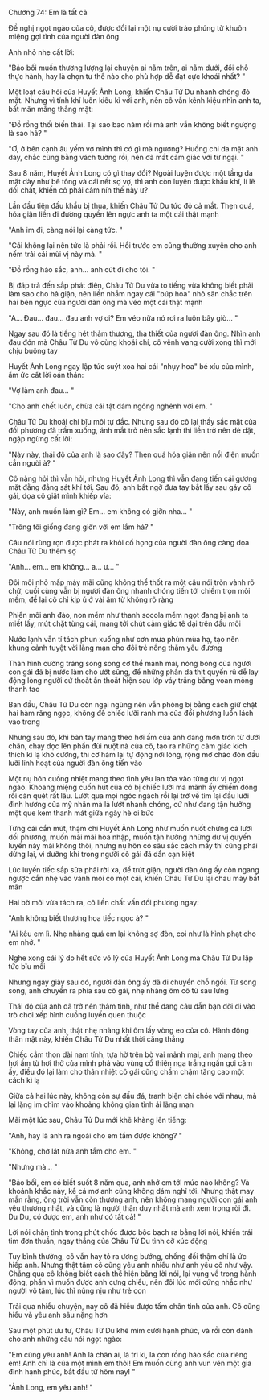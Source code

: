 




Chương 74: Em là tất cả

Đề nghị ngọt ngào của cô, được đổi lại một nụ cười trào phúng từ khuôn miệng gợi tình của người đàn ông

Anh nhỏ nhẹ cất lời:

"Bảo bối muốn thương lượng lại chuyện ai nằm trên, ai nằm dưới, đổi chỗ thực hành, hay là chọn tư thế nào cho phù hợp dễ đạt cực khoái nhất? "

Một loạt câu hỏi của Huyết Ảnh Long, khiến Châu Tử Du nhanh chóng đỏ mặt. Nhưng vì tính khí luôn kiêu kì với anh, nên cô vẫn kênh kiệu nhìn anh ta, bất mãn mắng thẳng mặt:

"Đồ rồng thối biến thái. Tại sao bao năm rồi mà anh vẫn không biết ngượng là sao hả? "

"Ơ, ở bên cạnh âu yếm vợ mình thì có gì mà ngượng? Huống chi da mặt anh dày, chắc cũng bằng vách tường rồi, nên đã mất cảm giác với từ ngại. "

Sau 8 năm, Huyết Ảnh Long có gì thay đổi? Ngoài luyện được một tầng da mặt dày như bê tông và cái nết sợ vợ, thì anh còn luyện được khẩu khí, lí lẽ đối chất, khiến cô phải câm nín thế này ư?

Lần đầu tiên đấu khẩu bị thua, khiến Châu Tử Du tức đỏ cả mắt. Thẹn quá, hóa giận liền đi đường quyền lên ngực anh ta một cái thật mạnh

"Anh im đi, càng nói lại càng tức. "

"Cãi không lại nên tức là phải rồi. Hồi trước em cũng thường xuyên cho anh nếm trải cái mùi vị này mà. "

"Đồ rồng háo sắc, anh... anh cút đi cho tôi. "

Bị đáp trả đến sắp phát điên, Châu Tử Du vừa to tiếng vừa không biết phải làm sao cho hả giận, nên liền nhắm ngay cái "búp hoa" nhỏ săn chắc trên hai bên ngực của người đàn ông mà véo một cái thật mạnh

"A... Đau... đau... đau anh vợ ơi? Em véo nữa nó rơi ra luôn bây giờ... "

Ngay sau đó là tiếng hét thảm thương, tha thiết của người đàn ông. Nhìn anh đau đớn mà Châu Tử Du vô cùng khoái chí, cô vênh vang cười xong thì mới chịu buông tay

Huyết Ảnh Long ngay lập tức suýt xoa hai cái "nhụy hoa" bé xíu của mình, ấm ức cất lời oán thán:

"Vợ làm anh đau... "

"Cho anh chết luôn, chừa cái tật dám ngông nghênh với em. "

Châu Tử Du khoái chí bĩu môi tự đắc. Nhưng sau đó cô lại thấy sắc mặt của đối phương đã trầm xuống, ánh mắt trở nên sắc lạnh thì liền trở nên dè dặt, ngập ngừng cất lời:

"Này này, thái độ của anh là sao đây? Thẹn quá hóa giận nên nổi điên muốn cắn người à? "

Cô nàng hỏi thì vẫn hỏi, nhưng Huyết Ảnh Long thì vẫn đang tiến cái gương mặt đằng đằng sát khí tới. Sau đó, anh bất ngờ đưa tay bắt lấy sau gáy cô gái, dọa cô giật mình khiếp vía:

"Này, anh muốn làm gì? Em... em không có giỡn nha... "

"Trông tôi giống đang giỡn với em lắm hả? "

Câu nói rùng rợn được phát ra khỏi cổ họng của người đàn ông càng dọa Châu Tử Du thêm sợ

"Anh... em... em không... a... ư... "

Đôi môi nhỏ mấp máy mãi cũng không thể thốt ra một câu nói tròn vành rõ chữ, cuối cùng vẫn bị người đàn ông nhanh chóng tiến tới chiếm trọn môi mềm, để lại cô chỉ kịp ú ớ vài âm từ không rõ ràng

Phiến môi anh đào, non mềm như thanh socola mềm ngọt đang bị anh ta miết lấy, mút chặt từng cái, mang tới chút cảm giác tê dại trên đầu môi

Nước lạnh vẫn tí tách phun xuống như cơn mưa phùn mùa hạ, tạo nên khung cảnh tuyệt vời lãng mạn cho đôi trẻ nồng thắm yêu đương

Thân hình cường tráng song song cơ thể mảnh mai, nóng bỏng của người con gái đã bị nước làm cho ướt sũng, để những phần da thịt quyến rũ dễ lay động lòng người cứ thoắt ẩn thoắt hiện sau lớp váy trắng bằng voan mỏng thanh tao

Ban đầu, Châu Tử Du còn ngại ngùng nên vẫn phòng bị bằng cách giữ chặt hai hàm răng ngọc, không để chiếc lưỡi ranh ma của đối phương luồn lách vào trong

Nhưng sau đó, khi bàn tay mang theo hơi ấm của anh đang mơn trớn từ dưới chân, chạy dọc lên phần đùi nuột nà của cô, tạo ra những cảm giác kích thích kì lạ khó cưỡng, thì cơ hàm lại tự động nới lỏng, rộng mở chào đón đầu lưỡi linh hoạt của người đàn ông tiến vào

Một nụ hôn cuồng nhiệt mang theo tình yêu lan tỏa vào từng dư vị ngọt ngào. Khoang miệng cuốn hút của cô bị chiếc lưỡi ma mãnh ấy chiếm đóng rồi càn quét rất lâu. Lướt qua mọi ngóc ngách rồi lại trở về tìm lại đầu lưỡi đinh hương của mỹ nhân mà lả lướt nhanh chóng, cứ như đang tận hưởng một que kem thanh mát giữa ngày hè oi bức

Từng cái cắn mút, thậm chí Huyết Ảnh Long như muốn nuốt chửng cả lưỡi đối phương, muốn mãi mãi hòa nhập, muốn tận hưởng những dư vị quyến luyến này mãi không thôi, nhưng nụ hôn có sâu sắc cách mấy thì cũng phải dừng lại, vì dưỡng khí trong người cô gái đã dần cạn kiệt

Lúc luyến tiếc sắp sửa phải rời xa, để trút giận, người đàn ông ấy còn ngang ngược cắn nhẹ vào vành môi cô một cái, khiến Châu Tử Du lại chau mày bất mãn

Hai bờ môi vừa tách ra, cô liền chất vấn đối phương ngay:

"Anh không biết thương hoa tiếc ngọc à? "

"Ai kêu em lì. Nhẹ nhàng quá em lại không sợ đòn, coi như là hình phạt cho em nhớ. "

Nghe xong cái lý do hết sức vô lý của Huyết Ảnh Long mà Châu Tử Du lập tức bĩu môi

Nhưng ngay giây sau đó, người đàn ông ấy đã di chuyển chỗ ngồi. Từ song song, anh chuyển ra phía sau cô gái, nhẹ nhàng ôm cô từ sau lưng

Thái độ của anh đã trở nên thâm tình, như thể đang câu dẫn bạn đời đi vào trò chơi xếp hình cuồng luyến quen thuộc

Vòng tay của anh, thật nhẹ nhàng khi ôm lấy vòng eo của cô. Hành động thân mật này, khiến Châu Tử Du nhất thời căng thẳng

Chiếc cằm thon dài nam tính, tựa hờ trên bờ vai mảnh mai, anh mang theo hơi ấm từ hơi thở của mình phả vào vùng cổ thiên nga trắng ngần gợi cảm ấy, điều đó lại làm cho thân nhiệt cô gái cũng chầm chậm tăng cao một cách kì lạ

Giữa cả hai lúc này, không còn sự đấu đá, tranh biện chí chóe với nhau, mà lại lặng im chìm vào khoảng không gian tình ái lãng mạn

Mãi một lúc sau, Châu Tử Du mới khẽ khàng lên tiếng:

"Anh, hay là anh ra ngoài cho em tắm được không? "

"Không, chờ lát nữa anh tắm cho em. "

"Nhưng mà... "

"Bảo bối, em có biết suốt 8 năm qua, anh nhớ em tới mức nào không? Và khoảnh khắc này, kể cả mơ anh cũng không dám nghĩ tới. Nhưng thật may mắn rằng, ông trời vẫn còn thương anh, nên không mang người con gái anh yêu thương nhất, và cũng là người thân duy nhất mà anh xem trọng rời đi. Du Du, có được em, anh như có tất cả! "

Lời nói chân tình trong phút chốc được bộc bạch ra bằng lời nói, khiến trái tim đơn thuần, ngay thẳng của Châu Tử Du tình cờ xúc động

Tuy bình thường, cô vẫn hay tỏ ra ương bướng, chống đối thậm chí là ức hiếp anh. Nhưng thật tâm cô cũng yêu anh nhiều như anh yêu cô như vậy. Chẳng qua cô không biết cách thể hiện bằng lời nói, lại vụng về trong hành động, phần vì muốn được anh cưng chiều, nên đôi lúc mới cứng nhắc như người vô tâm, lúc thì nũng nịu như trẻ con

Trải qua nhiều chuyện, nay cô đã hiểu được tấm chân tình của anh. Cô cũng hiểu và yêu anh sâu nặng hơn

Sau một phút ưu tư, Châu Tử Du khẽ mỉm cười hạnh phúc, và rồi còn dành cho anh những câu nói ngọt ngào:

"Em cũng yêu anh! Anh là chân ái, là tri kỉ, là con rồng háo sắc của riêng em! Anh chỉ là của một mình em thôi! Em muốn cùng anh vun vén một gia đình hạnh phúc, bắt đầu từ hôm nay! "

"Ảnh Long, em yêu anh! "




